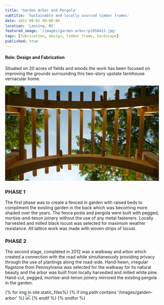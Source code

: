 ```yaml
---
title: 'Garden Arbor and Pergola'
subtitle: 'Sustainable and locally sourced timber frames'
date: 2011-08-01 00:00:00
location: 'Lansing, NY'
featured_image: '/images/garden-arbor/p1050422.jpg'
tags: [fabrication, design, timber frame, hardscape]
published: true
---
```

#### **Role:** Design and Fabrication

Situated on 20 acres of fields and woods the work has been focused on improving the grounds surrounding this two-story upstate farmhouse vernacular home.

![](/images/garden-arbor/p1050422.jpg)

### PHASE 1
The first phase was to create a fenced in garden with raised beds to compliment the existing garden in the back which was becoming more shaded over the years. The fence posts and pergola were built with pegged, mortise-and-tenon joinery without the use of any metal fasteners. Locally harvested and milled black locust was selected for maximum weather resistance. All lattice work was made with woven strips of locust.

### PHASE 2
The second stage, completed in 2012 was a walkway and arbor which created a connection with the road while simultaneously providing privacy through the use of plantings along the road-side. Hand-hewn, irregular flagstone from Pennsylvania was selected for the walkway for its natural beauty and the arbor was built from locally harvested and milled white pine. Hand-cut, pegged, mortise-and-tenon joinery mirrored the existing pergola in the garden.

<div class="gallery" data-columns="3">
{% for img in site.static_files%}
  {% if img.path contains '/images/garden-arbor' %}
    <img src="{{ img.path }}"/>
  {% endif %}
{% endfor %}
</div>
